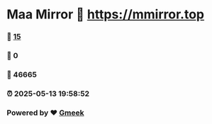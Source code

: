 # Maa Mirror :link: https://mmirror.top 
### :page_facing_up: [15](https://mmirror.top/tag.html) 
### :speech_balloon: 0 
### :hibiscus: 46665 
### :alarm_clock: 2025-05-13 19:58:52 
### Powered by :heart: [Gmeek](https://github.com/Meekdai/Gmeek)
